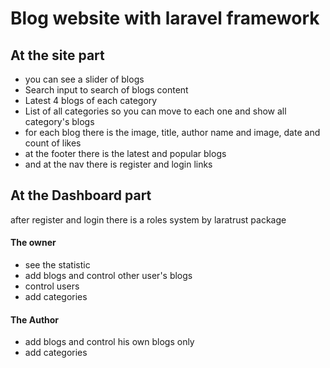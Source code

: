 # Blog website with laravel framework

## At the site part
- you can see a slider of blogs 
- Search input to search of blogs content
- Latest 4 blogs of each category
- List of all categories so you can move to each one and show all category's blogs
- for each blog there is the image, title, author name and image, date and count of likes
- at the footer there is the latest and popular blogs
- and at the nav there is register and login links

## At the Dashboard part
after register and login
there is a roles system by laratrust package
#### The owner
- see the statistic
- add blogs and control other user's blogs
- control users
- add categories
#### The Author
- add blogs and control his own blogs only
- add categories
